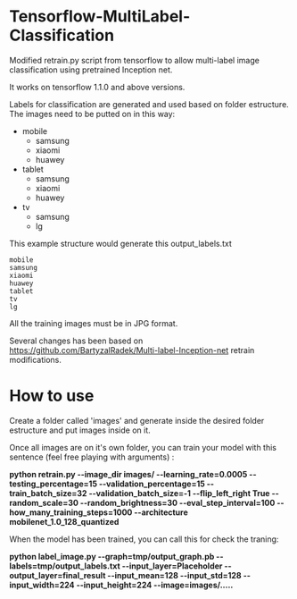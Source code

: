 # Tensorflow-MultiLabel-Classification

Modified retrain.py script from tensorflow to allow multi-label image classification using pretrained Inception net. 

It works on tensorflow 1.1.0 and above versions.

Labels for classification are generated and used based on folder estructure. The images need to be putted on in this way: 

* mobile
  * samsung
  * xiaomi
  * huawey
* tablet
  * samsung
  * xiaomi
  * huawey
* tv
  * samsung
  * lg
    
This example structure would generate this output_labels.txt
 
```
mobile  
samsung  
xiaomi  
huawey  
tablet  
tv  
lg  
```

All the training images must be in JPG format.  

Several changes has been based on https://github.com/BartyzalRadek/Multi-label-Inception-net retrain modifications.

# How to use

Create a folder called 'images' and generate inside the desired folder estructure and put images inside on it.

Once all images are on it's own folder, you can train your model with this sentence (feel free playing with arguments) : 

**python retrain.py --image_dir images/ --learning_rate=0.0005 --testing_percentage=15 --validation_percentage=15 --train_batch_size=32 --validation_batch_size=-1 --flip_left_right True --random_scale=30 --random_brightness=30 --eval_step_interval=100 --how_many_training_steps=1000 --architecture mobilenet_1.0_128_quantized**
  
  
When the model has been trained, you can call this for check the traning: 
  
**python label_image.py --graph=tmp/output_graph.pb --labels=tmp/output_labels.txt --input_layer=Placeholder --output_layer=final_result --input_mean=128 --input_std=128 --input_width=224 --input_height=224 --image=images/.....**
  
  


